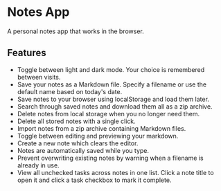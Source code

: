 # Notes App
A personal notes app that works in the browser.

## Features

- Toggle between light and dark mode. Your choice is remembered between visits.
- Save your notes as a Markdown file. Specify a filename or use the default name based on today's date.
- Save notes to your browser using localStorage and load them later.
- Search through saved notes and download them all as a zip archive.
- Delete notes from local storage when you no longer need them.
- Delete all stored notes with a single click.
- Import notes from a zip archive containing Markdown files.
- Toggle between editing and previewing your markdown.
- Create a new note which clears the editor.
- Notes are automatically saved while you type.
- Prevent overwriting existing notes by warning when a filename is already in use.
- View all unchecked tasks across notes in one list. Click a note title to open
  it and click a task checkbox to mark it complete.
